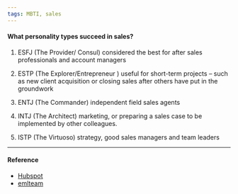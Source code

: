 ```yaml
---
tags: MBTI, sales
---
```


#### What personality types succeed in sales?

1. ESFJ (The Provider/ Consul)
   considered the best for after sales professionals and account managers

2. ESTP (The Explorer/Entrepreneur )
   useful for short-term projects – such as new client acquisition or closing sales after others have put in the groundwork

3. ENTJ (The Commander)
   independent field sales agents

4. INTJ (The Architect)
   marketing, or preparing a sales case to be implemented by other colleagues.

5. ISTP (The Virtuoso)
   strategy, good sales managers and team leaders

---

#### Reference

- [Hubspot](https://blog.hubspot.com/sales/manage-salespeople-myers-briggs)
- [emlteam](https://blog.emlteam.com/sales-personality-myers-briggs-test/)
